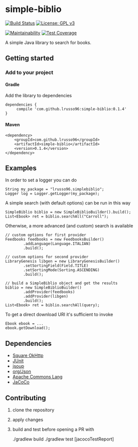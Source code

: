 # simple-biblio

[![Build Status](https://travis-ci.com/lrusso96/simple-biblio.svg?branch=master)](https://travis-ci.com/lrusso96/simple-biblio)
[![License: GPL v3](https://img.shields.io/badge/License-GPL%20v3-blue.svg)](https://www.gnu.org/licenses/gpl-3.0)

[![Maintainability](https://api.codeclimate.com/v1/badges/0948dd3574e676cc3627/maintainability)](https://codeclimate.com/github/lrusso96/simple-biblio/maintainability)
[![Test Coverage](https://api.codeclimate.com/v1/badges/0948dd3574e676cc3627/test_coverage)](https://codeclimate.com/github/lrusso96/simple-biblio/test_coverage)

A simple Java library to search for books.

## Getting started

### Add to your project

#### Gradle
Add the library to dependencies

    dependencies {
         compile 'com.github.lrusso96:simple-biblio:0.1.4'
    }

#### Maven

    <dependency>
        <groupId>com.github.lrusso96</groupId>
        <artifactId>simple-biblio</artifactId>
        <version>0.1.4</version>
    </dependency>

## Examples

In order to set a logger you can do

    String my_package = "lrusso96.simplebiblio";
    Logger log = Logger.getLogger(my_package);

A simple search (with default options) can be run in this way

    SimpleBiblio biblio = new SimpleBiblioBuilder().build();
    List<Ebook> ret = biblio.searchAll("Carroll");

Otherwise, a more advanced (and custom) search is available

    // custom options for first provider
    Feedbooks feedbooks = new FeedbooksBuilder()
            .addLanguage(Language.ITALIAN)
            .build();

    // custom options for second provider
    LibraryGenesis libgen = new LibraryGenesisBuilder()
            .setSortingField(Field.TITLE)
            .setSortingMode(Sorting.ASCENDING)
            .build();

    // build a SimpleBiblio object and get the results
    biblio = new SimpleBiblioBuilder()
            .addProvider(feedbooks)
            .addProvider(libgen)
            .build();
    List<Ebook> ret = biblio.searchAll(query);

To get a direct download URI it's sufficient to invoke

    Ebook ebook = ...
    ebook.getDownload();

## Dependencies
 - [Square OkHttp](https://github.com/square/okhttp)
 - [JUnit](https://github.com/junit-team/junit4)
 - [jsoup](https://jsoup.org/)
 - [org/Json](https://github.com/stleary/JSON-java)
 - [Apache Commons Lang](https://commons.apache.org/proper/commons-lang/)
 - [JaCoCo](https://www.jacoco.org)
 
 ## Contributing
 
 1. clone the repository
 2. apply changes
 3. build and test before opening a PR with
 
     
     ./gradlew build
     ./gradlew test [jacocoTestReport]